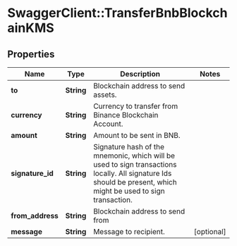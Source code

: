# SwaggerClient::TransferBnbBlockchainKMS

## Properties
Name | Type | Description | Notes
------------ | ------------- | ------------- | -------------
**to** | **String** | Blockchain address to send assets. | 
**currency** | **String** | Currency to transfer from Binance Blockchain Account. | 
**amount** | **String** | Amount to be sent in BNB. | 
**signature_id** | **String** | Signature hash of the mnemonic, which will be used to sign transactions locally. All signature Ids should be present, which might be used to sign transaction.  | 
**from_address** | **String** | Blockchain address to send from | 
**message** | **String** | Message to recipient. | [optional] 

